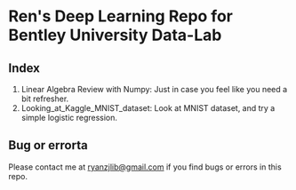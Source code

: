 # Ren's Deep Learning Repo for Bentley University Data-Lab

## Index
1. Linear Algebra Review with Numpy: Just in case you feel like you need a bit refresher.  
2. Looking_at_Kaggle_MNIST_dataset: Look at MNIST dataset, and try a simple logistic regression. 

## Bug or errorta  
Please contact me at [ryanzjlib@gmail.com](mailto:ryanzjlib@gmail.com) if you find bugs or errors in this repo. 
